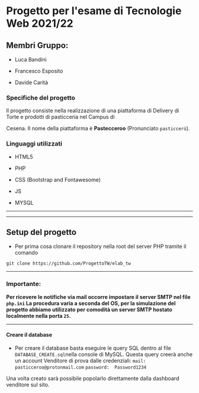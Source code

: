 # Progetto per l'esame di Tecnologie Web 2021/22

  

## Membri Gruppo:

  

- Luca Bandini

- Francesco Esposito

- Davide Carità

  

### Specifiche del progetto

  

Il progetto consiste nella realizzazione di una piattaforma di Delivery di Torte e prodotti di pasticceria nel Campus di

Cesena. Il nome della piattaforma è **Pastecceroo** (Pronunciato `pasticcerù`).

  

### Linguaggi utilizzati

  

+ HTML5

+ PHP

+ CSS (Bootstrap and Fontawesome)

+ JS

+ MYSQL
---
---
  

## Setup del progetto



- Per prima cosa clonare il repository nella root del server PHP tramite il comando

```
git clone https://github.com/ProgettoTW/elab_tw
```
---
### Importante:
**Per ricevere le notifiche via mail occorre impostare il server SMTP nel file `php.ini`
La procedura varia a seconda del OS, per la simulazione del progetto abbiamo utilizzato per comodità un server SMTP hostato localmente nella porta `25`.**

---
#### Creare il database

- Per creare il database basta eseguire le query SQL dentro al file `DATABASE_CREATE.sql`nella console di MySQL. 
Questa query creerà anche un account Venditore di prova dalle credenziali:
`mail:		pasticceroo@protonmail.com`
`password: 	Password1234`

Una volta creato sarà possibile popolarlo direttamente dalla dashboard venditore sul sito.
